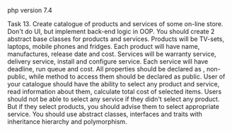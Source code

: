 php version 7.4

Task 13. Create catalogue of products and services of some on-line store. Don't 
do UI, but implement back-end logic in OOP. You should create 2 abstract
 base classes for products and services. Products will be TV-sets, 
laptops, mobile phones and fridges. Each product will have name, 
manufactures, release date and cost. Services will be warranty service, 
delivery service, install and configure service. Each service will have 
deadline, run queue and cost. All properties should be declared as ,
non-public, while method to access them should be declared as public. 
User of your catalogue should have the ability to select any product and
 service, read information about them, calculate total cost of selected 
items. Users should not be able to select any service if they didn't 
select any product. But if they select products, you should advise them 
to select appropriate service.
You should use abstract classes, interfaces and traits with inheritance hierarchy and polymorphism.
